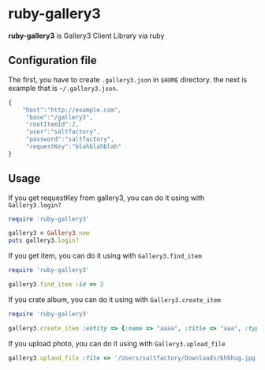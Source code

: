 # ruby-gallery3

**ruby-gallery3** is Gallery3 Client Library via ruby

## Configuration file

The first, you have to create `.gallery3.json` in `$HOME` directory. the next is example that is `~/.gallery3.json`.

```javascript
{
	"host":"http://example.com",
	 "base":"/gallery3",
	 "rootItemId":2,
	 "user":"saltfactory",
	 "password":"saltfactory",
	 "requestKey":"blahblahblah"
}
```

## Usage 

If you get requestKey from gallery3, you can do it using with `Gallery3.login?`

```ruby
require 'ruby-gallery3'

gallery3 = Gallery3.new
puts gallery3.login?
```

If you get item, you can do it using with `Gallery3.find_item`

```ruby
require 'ruby-gallery3'

gallery3.find_item :id => 2
```

If you crate album, you can do it using with `Gallery3.create_item`

```ruby
require 'ruby-gallery3'

gallery3.create_item :entity => {:name => "aaaa", :title => "aaa", :type => "album"}
```

If you upload photo, you can do it using with `Gallery3.upload_file`

```ruby
gallery3.uplaod_file :file => '/Users/saltfactory/Downloads/bh6hug.jpg'
```



